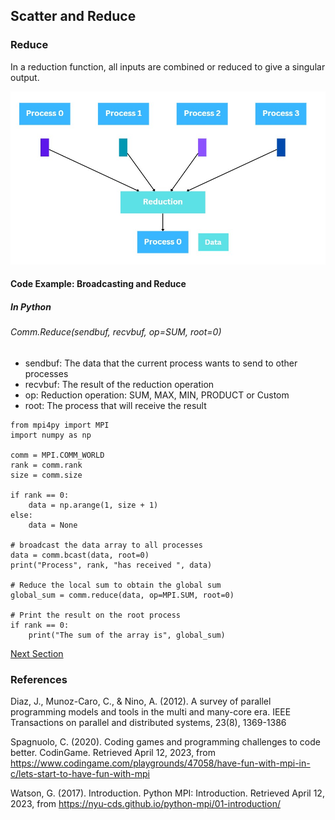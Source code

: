 ## Scatter and Reduce

### Reduce

In a reduction function, all inputs are combined or reduced to give a singular output.

![alt text](https://github.com/japnitahuja/guide-to-mpi/blob/main/documentation/images/reduce.jpg)

#### Code Example: Broadcasting and Reduce

##### In Python

###### Comm.Reduce(sendbuf, recvbuf, op=SUM, root=0)
- sendbuf: The data that the current process wants to send to other processes
- recvbuf: The result of the reduction operation
- op: Reduction operation: SUM, MAX, MIN, PRODUCT or Custom
- root: The process that will receive the result

```
from mpi4py import MPI
import numpy as np

comm = MPI.COMM_WORLD
rank = comm.rank
size = comm.size

if rank == 0:
    data = np.arange(1, size + 1)
else:
    data = None

# broadcast the data array to all processes
data = comm.bcast(data, root=0)
print("Process", rank, "has received ", data)

# Reduce the local sum to obtain the global sum
global_sum = comm.reduce(data, op=MPI.SUM, root=0)

# Print the result on the root process
if rank == 0:
    print("The sum of the array is", global_sum)
```


[Next Section](https://github.com/japnitahuja/guide-to-mpi/blob/main/documentation/Communicator.md)

### References

Diaz, J., Munoz-Caro, C., & Nino, A. (2012). A survey of parallel programming models and tools in the multi and many-core era. IEEE Transactions on parallel and distributed systems, 23(8), 1369-1386

Spagnuolo, C. (2020). Coding games and programming challenges to code better. CodinGame. Retrieved April 12, 2023, from https://www.codingame.com/playgrounds/47058/have-fun-with-mpi-in-c/lets-start-to-have-fun-with-mpi 

Watson, G. (2017). Introduction. Python MPI: Introduction. Retrieved April 12, 2023, from https://nyu-cds.github.io/python-mpi/01-introduction/ 
